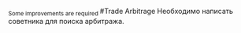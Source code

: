 <sub> Some improvements are required </sub>
#Trade Arbitrage
Необходимо написать советника для поиска арбитража.

